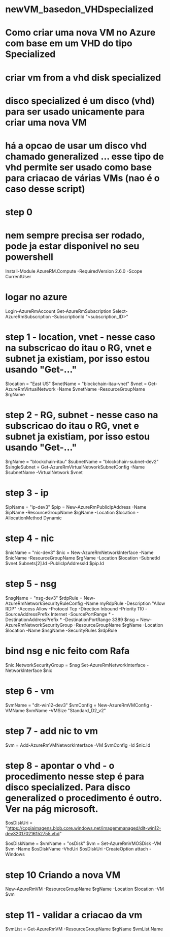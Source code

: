 # newVM_basedon_VHDspecialized
# Como criar uma nova VM no Azure com base em um VHD do tipo Specialized

# criar vm from a vhd disk specialized
 
# disco specialized é um disco (vhd) para ser usado unicamente para criar uma nova VM
# há a opcao de usar um disco vhd chamado generalized ... esse tipo de vhd permite ser usado como base para criacao de várias VMs (nao é o caso desse script)

# step 0
# nem sempre precisa ser rodado, pode ja estar disponivel no seu powershell
Install-Module AzureRM.Compute -RequiredVersion 2.6.0 -Scope CurrentUser

# logar no azure
Login-AzureRmAccount
Get-AzureRmSubscription
Select-AzureRmSubscription -SubscriptionId "<subscription_ID>"

# step 1 - location, vnet - nesse caso na subscricao do itau o RG, vnet e subnet ja existiam, por isso estou usando "Get-..."
$location = "East US"
$vnetName = "blockchain-itau-vnet"
$vnet = Get-AzureRmVirtualNetwork -Name $vnetName -ResourceGroupName $rgName

# step 2 - RG, subnet - nesse caso na subscricao do itau o RG, vnet e subnet ja existiam, por isso estou usando "Get-..."
$rgName = "blockchain-itau"
$subnetName = "blockchain-subnet-dev2"
$singleSubnet = Get-AzureRmVirtualNetworkSubnetConfig -Name $subnetName -VirtualNetwork $vnet

# step 3 - ip
$ipName = "ip-dev3"
$pip = New-AzureRmPublicIpAddress -Name $ipName -ResourceGroupName $rgName -Location $location -AllocationMethod Dynamic

# step 4 - nic
$nicName = "nic-dev3"
$nic = New-AzureRmNetworkInterface -Name $nicName -ResourceGroupName $rgName -Location $location -SubnetId $vnet.Subnets[2].Id -PublicIpAddressId $pip.Id

# step 5 - nsg
$nsgName = "nsg-dev3"
$rdpRule = New-AzureRmNetworkSecurityRuleConfig -Name myRdpRule -Description "Allow RDP" -Access Allow -Protocol Tcp -Direction Inbound -Priority 110 -SourceAddressPrefix Internet -SourcePortRange * -DestinationAddressPrefix * -DestinationPortRange 3389
$nsg = New-AzureRmNetworkSecurityGroup -ResourceGroupName $rgName -Location $location -Name $nsgName -SecurityRules $rdpRule

# bind nsg e nic feito com Rafa
$nic.NetworkSecurityGroup = $nsg
Set-AzureRmNetworkInterface -NetworkInterface $nic

# step 6 - vm
$vmName = "dlt-win12-dev3"
$vmConfig = New-AzureRmVMConfig -VMName $vmName -VMSize "Standard_D2_v2"

# step 7 - add nic to vm
$vm = Add-AzureRmVMNetworkInterface -VM $vmConfig -Id $nic.Id

# step 8 - apontar o vhd - o procedimento nesse step é para disco specialized. Para disco generalized o procedimento é outro. Ver na pág microsoft.
$osDiskUri = "https://copiaimagens.blob.core.windows.net/imagemmanaged/dlt-win12-dev320170216152755.vhd"

$osDiskName = $vmName + "osDisk"
$vm = Set-AzureRmVMOSDisk -VM $vm -Name $osDiskName -VhdUri $osDiskUri -CreateOption attach -Windows

# step 10 Criando a nova VM
New-AzureRmVM -ResourceGroupName $rgName -Location $location -VM $vm

# step 11 - validar a criacao da vm
$vmList = Get-AzureRmVM -ResourceGroupName $rgName
$vmList.Name
